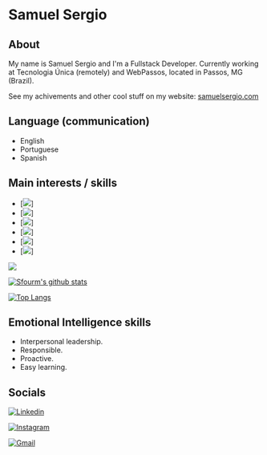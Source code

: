 
# Samuel Sergio 



## About

My name is Samuel Sergio and I'm a Fullstack Developer. Currently working at Tecnologia Única (remotely) and WebPassos, located in Passos, MG (Brazil).

See my achivements and other cool stuff on my website: [samuelsergio.com](https://samuelsergio.com/)

## Language (communication)

- English
- Portuguese
- Spanish

## Main interests / skills

- [![](https://img.shields.io/badge/.NET-5C2D91?style=for-the-badge&logo=.net&logoColor=white)]
- [![](https://img.shields.io/badge/JavaScript-323330?style=for-the-badge&logo=javascript&logoColor=F7DF1E)]
- [![](https://img.shields.io/badge/Node.js-43853D?style=for-the-badge&logo=node.js&logoColor=white)]
- [![](https://img.shields.io/badge/C%23-239120?style=for-the-badge&logo=c-sharp&logoColor=white)]
- [![](https://img.shields.io/badge/React-20232A?style=for-the-badge&logo=react&logoColor=61DAFB)]
- [![](https://img.shields.io/badge/PHP-777BB4?style=for-the-badge&logo=php&logoColor=white)]

![](https://cr-ss-service.azurewebsites.net/api/ScreenShot?widget=summary&username=sfourm&badges=2&show-avatar=false&branding=false&style=--header-bg-color:%23444)

[![Sfourm's github stats](https://github-readme-stats.vercel.app/api?username=sfourm&count_private=true&show_icons=true&theme=dracula)](https://github.com/anuraghazra/github-readme-stats)

[![Top Langs](https://github-readme-stats.vercel.app/api/top-langs/?username=sfourm&exclude_repo=USP)](https://github.com/anuraghazra/github-readme-stats)


## Emotional Intelligence skills

- Interpersonal leadership.
- Responsible.
- Proactive.
- Easy learning.


## Socials

[![Linkedin](https://img.shields.io/badge/LinkedIn25-blue?style=for-the-badge&logo=Linkedin&logoColor=white&link=https://www.linkedin.com/in/sfourm/)](https://www.linkedin.com/in/sfourm/)

[![Instagram](https://img.shields.io/badge/Instagram-E4405F?style=for-the-badge&logo=instagram&logoColor=white)](https://instagram.com/sfourm_)

[![Gmail](https://img.shields.io/badge/Gmail-D14836?style=for-the-badge&logo=gmail&logoColor=white)](samuelnunessergio@gmail.com)

